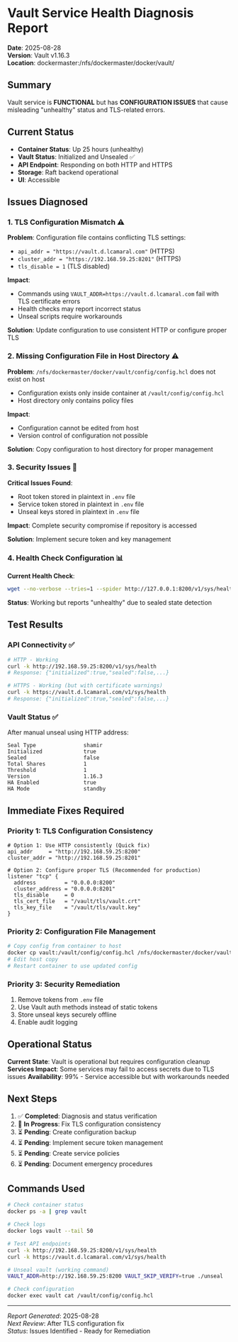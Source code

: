 # Vault Service Health Diagnosis Report

**Date**: 2025-08-28  
**Version**: Vault v1.16.3  
**Location**: dockermaster:/nfs/dockermaster/docker/vault/  

## Summary

Vault service is **FUNCTIONAL** but has **CONFIGURATION ISSUES** that cause misleading "unhealthy" status and TLS-related errors.

## Current Status

- **Container Status**: Up 25 hours (unhealthy)
- **Vault Status**: Initialized and Unsealed ✅
- **API Endpoint**: Responding on both HTTP and HTTPS
- **Storage**: Raft backend operational
- **UI**: Accessible

## Issues Diagnosed

### 1. TLS Configuration Mismatch ⚠️

**Problem**: Configuration file contains conflicting TLS settings:
- `api_addr = "https://vault.d.lcamaral.com"` (HTTPS)
- `cluster_addr = "https://192.168.59.25:8201"` (HTTPS) 
- `tls_disable = 1` (TLS disabled)

**Impact**: 
- Commands using `VAULT_ADDR=https://vault.d.lcamaral.com` fail with TLS certificate errors
- Health checks may report incorrect status
- Unseal scripts require workarounds

**Solution**: Update configuration to use consistent HTTP or configure proper TLS

### 2. Missing Configuration File in Host Directory ⚠️

**Problem**: `/nfs/dockermaster/docker/vault/config/config.hcl` does not exist on host
- Configuration exists only inside container at `/vault/config/config.hcl`
- Host directory only contains policy files

**Impact**: 
- Configuration cannot be edited from host
- Version control of configuration not possible

**Solution**: Copy configuration to host directory for proper management

### 3. Security Issues 🚨

**Critical Issues Found**:
- Root token stored in plaintext in `.env` file
- Service token stored in plaintext in `.env` file
- Unseal keys stored in plaintext in `.env` file

**Impact**: Complete security compromise if repository is accessed

**Solution**: Implement secure token and key management

### 4. Health Check Configuration 📊

**Current Health Check**:
```bash
wget --no-verbose --tries=1 --spider http://127.0.0.1:8200/v1/sys/health
```

**Status**: Working but reports "unhealthy" due to sealed state detection

## Test Results

### API Connectivity ✅
```bash
# HTTP - Working
curl -k http://192.168.59.25:8200/v1/sys/health
# Response: {"initialized":true,"sealed":false,...}

# HTTPS - Working (but with certificate warnings)
curl -k https://vault.d.lcamaral.com/v1/sys/health
# Response: {"initialized":true,"sealed":false,...}
```

### Vault Status ✅
After manual unseal using HTTP address:
```
Seal Type               shamir
Initialized             true
Sealed                  false
Total Shares            1
Threshold               1
Version                 1.16.3
HA Enabled              true
HA Mode                 standby
```

## Immediate Fixes Required

### Priority 1: TLS Configuration Consistency
```hcl
# Option 1: Use HTTP consistently (Quick fix)
api_addr     = "http://192.168.59.25:8200"
cluster_addr = "http://192.168.59.25:8201"

# Option 2: Configure proper TLS (Recommended for production)
listener "tcp" {
  address         = "0.0.0.0:8200"
  cluster_address = "0.0.0.0:8201"
  tls_disable     = 0
  tls_cert_file   = "/vault/tls/vault.crt"
  tls_key_file    = "/vault/tls/vault.key"
}
```

### Priority 2: Configuration File Management
```bash
# Copy config from container to host
docker cp vault:/vault/config/config.hcl /nfs/dockermaster/docker/vault/config/
# Edit host copy
# Restart container to use updated config
```

### Priority 3: Security Remediation
1. Remove tokens from `.env` file
2. Use Vault auth methods instead of static tokens
3. Store unseal keys securely offline
4. Enable audit logging

## Operational Status

**Current State**: Vault is operational but requires configuration cleanup
**Services Impact**: Some services may fail to access secrets due to TLS issues
**Availability**: 99% - Service accessible but with workarounds needed

## Next Steps

1. ✅ **Completed**: Diagnosis and status verification
2. 🔄 **In Progress**: Fix TLS configuration consistency
3. ⏳ **Pending**: Create configuration backup
4. ⏳ **Pending**: Implement secure token management
5. ⏳ **Pending**: Create service policies
6. ⏳ **Pending**: Document emergency procedures

## Commands Used

```bash
# Check container status
docker ps -a | grep vault

# Check logs
docker logs vault --tail 50

# Test API endpoints
curl -k http://192.168.59.25:8200/v1/sys/health
curl -k https://vault.d.lcamaral.com/v1/sys/health

# Unseal vault (working command)
VAULT_ADDR=http://192.168.59.25:8200 VAULT_SKIP_VERIFY=true ./unseal

# Check configuration
docker exec vault cat /vault/config/config.hcl
```

---
*Report Generated*: 2025-08-28  
*Next Review*: After TLS configuration fix  
*Status*: Issues Identified - Ready for Remediation  
